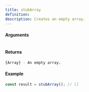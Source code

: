 ```yaml
---
title: stubArray
definition: 
description: Creates an empty array.
---
```



#### Arguments


```bash

```


#### Returns


```bash
{Array} - An empty array.
```


#### Example


```ts
const result = stubArray(); // []
```